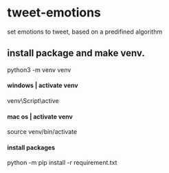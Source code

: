 # tweet-emotions
set emotions to tweet, based on a predifined algorithm

## install package and make venv.
python3 -m venv venv

#### windows | activate venv
venv\Script\active

#### mac os | activate venv
source venv/bin/activate

#### install packages
python -m pip install -r requirement.txt
